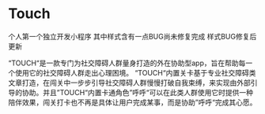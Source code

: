 # Touch

个人第一个独立开发小程序 其中样式含有一点BUG尚未修复完成
样式BUG修复后更新

“TOUCH“是一款专门为社交障碍人群量身打造的外在协助型app，旨在帮助每一个使用它的社交障碍人群走出心理困境。
“TOUCH“内置关卡基于专业社交障碍类文章打造，在闯关中一步步引导社交障碍人群慢慢打破自我束缚，来实现由外部引导的协助。并且”TOUCH“内置卡通角色”呼呼“可以在此类人群使用它时提供一种陪伴效果，闯关打卡也不再是具体让用户完成某事，而是协助”呼呼“完成其心愿。
